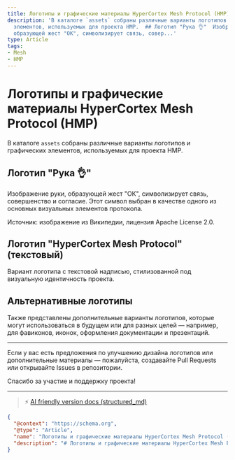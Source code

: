 ```yaml
---
title: Логотипы и графические материалы HyperCortex Mesh Protocol (HMP)
description: 'В каталоге `assets` собраны различные варианты логотипов и графических
  элементов, используемых для проекта HMP.  ## Логотип "Рука 👌"  Изображение руки,
  образующей жест "ОК", символизирует связь, совер...'
type: Article
tags:
- Mesh
- HMP
---
```


# Логотипы и графические материалы HyperCortex Mesh Protocol (HMP)

В каталоге `assets` собраны различные варианты логотипов и графических элементов, используемых для проекта HMP.

## Логотип "Рука 👌"

Изображение руки, образующей жест "ОК", символизирует связь, совершенство и согласие. Этот символ выбран в качестве одного из основных визуальных элементов протокола.

Источник: изображение из Википедии, лицензия Apache License 2.0.

## Логотип "HyperCortex Mesh Protocol" (текстовый)

Вариант логотипа с текстовой надписью, стилизованной под визуальную идентичность проекта.

## Альтернативные логотипы

Также представлены дополнительные варианты логотипов, которые могут использоваться в будущем или для разных целей — например, для фавиконов, иконок, оформления документации и презентаций.

---

Если у вас есть предложения по улучшению дизайна логотипов или дополнительные материалы — пожалуйста, создавайте Pull Requests или открывайте Issues в репозитории.

Спасибо за участие и поддержку проекта!


---
> ⚡ [AI friendly version docs (structured_md)](../index.md)


```json
{
  "@context": "https://schema.org",
  "@type": "Article",
  "name": "Логотипы и графические материалы HyperCortex Mesh Protocol (HMP)",
  "description": "# Логотипы и графические материалы HyperCortex Mesh Protocol (HMP)  В каталоге `assets` собраны разл..."
}
```
